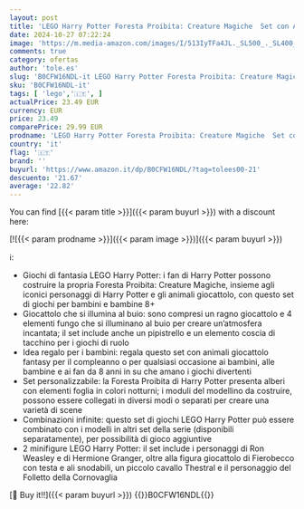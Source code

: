 ```yaml
---
layout: post
title: 'LEGO Harry Potter Foresta Proibita: Creature Magiche  Set con Animali Giocattolo Fantasy  Gioco per Bambini e Bambine da 8 Anni in su con 2 Minifigure  Fierobecco e Thestral  Idea Regalo 76432'
date: 2024-10-27 07:22:24
image: 'https://m.media-amazon.com/images/I/513IyTFa4JL._SL500_._SL400_.jpg'
comments: true
category: ofertas
author: 'tole.es'
slug: 'B0CFW16NDL-it LEGO Harry Potter Foresta Proibita: Creature Magiche Set...'
sku: 'B0CFW16NDL-it'
tags: [ 'lego','🇮🇹', ]
actualPrice: 23.49 EUR
currency: EUR
price: 23.49
comparePrice: 29.99 EUR
prodname: 'LEGO Harry Potter Foresta Proibita: Creature Magiche  Set con Animali Giocattolo Fantasy  Gioco per Bambini e Bambine da 8 Anni in su con 2 Minifigure  Fierobecco e Thestral  Idea Regalo 76432'
country: 'it'
flag: '🇮🇹'
brand: ''
buyurl: 'https://www.amazon.it/dp/B0CFW16NDL/?tag=tolees00-21'
descuento: '21.67'
average: '22.82'
---
```


You can find [{{< param title >}}]({{< param buyurl >}}) with a discount here:

[![{{< param prodname >}}]({{< param image >}})]({{< param buyurl >}})

ℹ️:

- Giochi di fantasia LEGO Harry Potter: i fan di Harry Potter possono costruire la propria Foresta Proibita: Creature Magiche, insieme agli iconici personaggi di Harry Potter e gli animali giocattolo, con questo set di giochi per bambini e bambine 8+
- Giocattolo che si illumina al buio: sono compresi un ragno giocattolo e 4 elementi fungo che si illuminano al buio per creare un’atmosfera incantata; il set include anche un pipistrello e un elemento coscia di tacchino per i giochi di ruolo
- Idea regalo per i bambini: regala questo set con animali giocattolo fantasy per il compleanno o per qualsiasi occasione ai bambini, alle bambine e ai fan da 8 anni in su che amano i giochi divertenti
- Set personalizzabile: la Foresta Proibita di Harry Potter presenta alberi con elementi foglia in colori notturni; i moduli del modellino da costruire, possono essere collegati in diversi modi o separati per creare una varietà di scene
- Combinazioni infinite: questo set di giochi LEGO Harry Potter può essere combinato con i modelli in altri set della serie (disponibili separatamente), per possibilità di gioco aggiuntive
- 2 minifigure LEGO Harry Potter: il set include i personaggi di Ron Weasley e di Hermione Granger, oltre alla figura giocattolo di Fierobecco con testa e ali snodabili, un piccolo cavallo Thestral e il personaggio del Folletto della Cornovaglia

[🛒 Buy it!!]({{< param buyurl >}})
{{<world>}}B0CFW16NDL{{</world>}}
